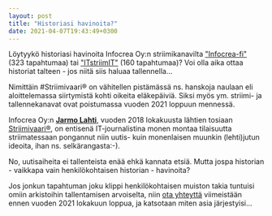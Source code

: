 ```yaml
---
layout: post
title: "Historiasi havinoita?"
date: 2021-04-07T19:43:49+0300
---
```


Löytyykö historiasi havinoita Infocrea Oy:n striimikanavilta ["Infocrea-fi"](https://livestream.com/infocrea-fi) (323 tapahtumaa) tai ["ITstriimIT"](https://livestream.com/itstriimit) (160 tapahtumaa)? Voi olla aika ottaa historiat talteen - jos niitä siis haluaa tallennella...<!--more-->

Nimittäin #Striimivaari® on vähitellen pistämässä ns. hanskoja naulaan eli  aloittelemassa siirtymistä kohti oikeita eläkepäiviä. Siksi myös ym. striimi- ja tallennekanavat ovat poistumassa vuoden 2021 loppuun mennessä.

Infocrea Oy:n **[Jarmo Lahti](https://www.infocrea.fi/cv/)**, vuoden 2018 lokakuusta lähtien tosiaan [Striimivaari®](https://www.infocrea.fi/blogi/2018/11/striimivaari-on-rekisteroity-tavaramerkki/), on entisenä IT-journalistina monen montaa tilaisuutta striimatessaan pongannut niin uutis- kuin monenlaisen muunkin (lehti)jutun ideoita, ihan ns. selkärangasta:-).

No, uutisaiheita ei tallenteista enää ehkä kannata etsiä. Mutta jospa historian - vaikkapa vain henkilökohtaisen historian - havinoita?

Jos jonkun tapahtuman joku klippi henkilökohtaisen muiston takia tuntuisi omiin arkistoihin tallentamisen arvoiselta, niin [ota yhteyttä](https://www.infocrea.fi/yhteystiedot/) viimeistään ennen vuoden 2021 lokakuun loppua, ja katsotaan miten asia järjestyisi...
